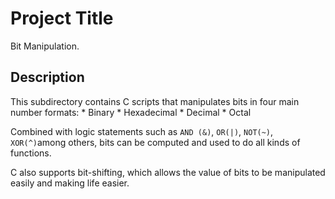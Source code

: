 # Project Title

Bit Manipulation.

## Description

This subdirectory contains C scripts that manipulates bits in four main number formats:
    * Binary
    * Hexadecimal
    * Decimal
    * Octal

Combined with logic statements such as `AND (&)`, `OR(|)`, `NOT(~)`, `XOR(^)`among others, bits can be computed and used to do all kinds of functions.

C also supports bit-shifting, which allows the value of bits to be manipulated easily and making life easier.
